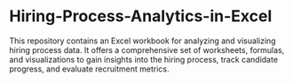 # Hiring-Process-Analytics-in-Excel
This repository contains an Excel workbook for analyzing and visualizing hiring process data. It offers a comprehensive set of worksheets, formulas, and visualizations to gain insights into the hiring process, track candidate progress, and evaluate recruitment metrics.
